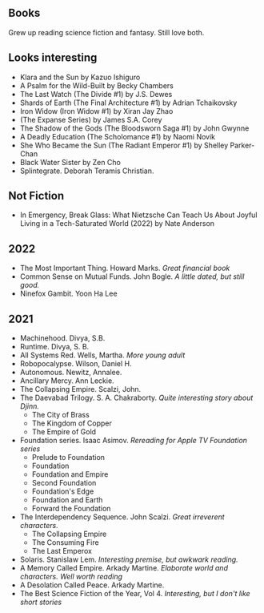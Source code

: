 ## Books
Grew up reading science fiction and fantasy. Still love both.

## Looks interesting
* Klara and the Sun by Kazuo Ishiguro
* A Psalm for the Wild-Built by Becky Chambers
* The Last Watch (The Divide #1) by J.S. Dewes
* Shards of Earth (The Final Architecture #1) by Adrian Tchaikovsky
* Iron Widow (Iron Widow #1) by Xiran Jay Zhao 
* (The Expanse Series) by James S.A. Corey
* The Shadow of the Gods (The Bloodsworn Saga #1) by John Gwynne
* A Deadly Education (The Scholomance #1) by Naomi Novik 
* She Who Became the Sun (The Radiant Emperor #1) by Shelley Parker-Chan 
* Black Water Sister by Zen Cho 
* Splintegrate. Deborah Teramis Christian.

## Not Fiction
* In Emergency, Break Glass: What Nietzsche Can Teach Us About Joyful Living in a Tech-Saturated World (2022) by Nate Anderson

## 2022
* The Most Important Thing. Howard Marks. *Great financial book*
* Common Sense on Mutual Funds. John Bogle. *A little dated, but still good.*
* Ninefox Gambit. Yoon Ha Lee

## 2021
* Machinehood. Divya, S.B.
* Runtime. Divya, S. B.
* All Systems Red. Wells, Martha. *More young adult*
* Robopocalypse. Wilson, Daniel H.
* Autonomous. Newitz, Annalee.
* Ancillary Mercy. Ann Leckie.
* The Collapsing Empire. Scalzi, John.
* The Daevabad Trilogy. S. A. Chakraborty. *Quite interesting story about Djinn.*
  * The City of Brass
  * The Kingdom of Copper
  * The Empire of Gold
* Foundation series. Isaac Asimov. *Rereading for Apple TV Foundation series*
  * Prelude to Foundation
  * Foundation
  * Foundation and Empire
  * Second Foundation
  * Foundation's Edge
  * Foundation and Earth
  * Forward the Foundation
* The Interdependency Sequence. John Scalzi. *Great irreverent characters.*
  * The Collapsing Empire
  * The Consuming Fire
  * The Last Emperox
* Solaris. Stanislaw Lem. *Interesting premise, but awkwark reading.*
* A Memory Called Empire. Arkady Martine. *Elaborate world and characters. Well worth reading*
* A Desolation Called Peace. Arkady Martine.
* The Best Science Fiction of the Year, Vol 4. *Interesting, but I don't like short stories*
